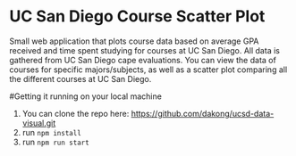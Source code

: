 # UC San Diego Course Scatter Plot
Small web application that plots course data based on average GPA received and time spent studying for courses at UC San Diego. All data is gathered from UC San Diego cape evaluations. You can view the data of courses for specific majors/subjects, as well as a scatter plot comparing all the different courses at UC San Diego.

#Getting it running on your local machine
1. You can clone the repo here: https://github.com/dakong/ucsd-data-visual.git
2. run `npm install`
3. run `npm run start`
